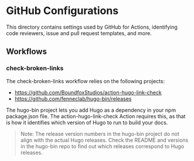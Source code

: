 # GitHub Configurations

This directory contains settings used by GitHub for Actions, identifying code reviewers, issue and pull request templates, and more.

## Workflows

### check-broken-links

The check-broken-links workflow relies on the following projects:

- https://github.com/BoundfoxStudios/action-hugo-link-check
- https://github.com/fenneclab/hugo-bin/releases

The hugo-bin project lets you add Hugo as a dependency in your npm package.json file. The action-hugo-link-check Action requires this, as that is how it identifies which version of Hugo to run to build your docs. 

> Note: The release version numbers in the hugo-bin project do not align with the actual Hugo releases. Check the README and versions in the hugo-bin repo to find out which releases correspond to Hugo releases.
